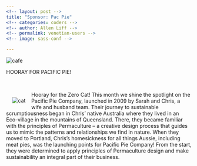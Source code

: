 ```yaml
---
<!-- layout: post -->
title: "Sponsor: Pac Pie"
<!-- categories: coders -->
<!-- author: Allen Liff -->
<!-- permalink: venetian-users -->
<!-- image: sass-conf -->

---
```

<img src="http://www.createplenty.org/wp-content/uploads/2015/02/pie-banner-300x97.png" alt="cafe"><br>

HOORAY FOR PACIFIC PIE!

<br>

<img src="http://www.createplenty.org/wp-content/uploads/2015/02/SARAH-AND-CHRIS-219x300.jpg" alt="cat" style="float:left; padding: 16px;"> Hooray for the Zero Cat! This month we shine the spotlight on the Pacific Pie Company, launched in 2009 by Sarah and Chris, a wife and husband team. Their journey to sustainable scrumptiousness began in Chris’ native Australia where they lived in an Eco-village in the mountains of Queensland. There, they became familiar with the principles of Permaculture – a creative design process that guides us to mimic the patterns and relationships we find in nature. When they moved to Portland, Chris’s homesickness for all things Aussie, including meat pies, was the launching points for Pacific Pie Company! From the start, they were determined to apply principles of Permaculture design and make sustainability an integral part of their business.